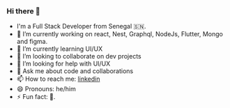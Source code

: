 ### Hi there 👋
- I'm a Full Stack Developer from Senegal 🇸🇳.
- 🔭 I’m currently working on react, Nest, Graphql, NodeJs, Flutter, Mongo and figma.
- 🌱 I’m currently learning UI/UX
- 👯 I’m looking to collaborate on dev projects
- 🤔 I’m looking for help with UI/UX
- 💬 Ask me about code and collaborations
- 📫 How to reach me: [linkedin](https://www.linkedin.com/in/baye-badiane-6b1277100/)
- 😄 Pronouns: he/him
- ⚡ Fun fact: 🤔.
